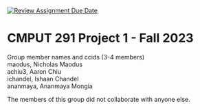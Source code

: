 [![Review Assignment Due Date](https://classroom.github.com/assets/deadline-readme-button-24ddc0f5d75046c5622901739e7c5dd533143b0c8e959d652212380cedb1ea36.svg)](https://classroom.github.com/a/1ysbDgXa)
# CMPUT 291 Project 1 - Fall 2023  
Group member names and ccids (3-4 members)  
  maodus, Nicholas Maodus  
  achiu3, Aaron Chiu  
  ichandel, Ishaan Chandel  
  ananmaya, Ananmaya Mongia
  

The members of this group did not collaborate with anyone else.
